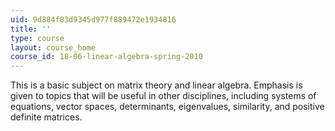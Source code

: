 ```yaml
---
uid: 9d884f83d9345d977f889472e1934816
title: ''
type: course
layout: course_home
course_id: 18-06-linear-algebra-spring-2010
---
```

This is a basic subject on matrix theory and linear algebra. Emphasis is given to topics that will be useful in other disciplines, including systems of equations, vector spaces, determinants, eigenvalues, similarity, and positive definite matrices.
